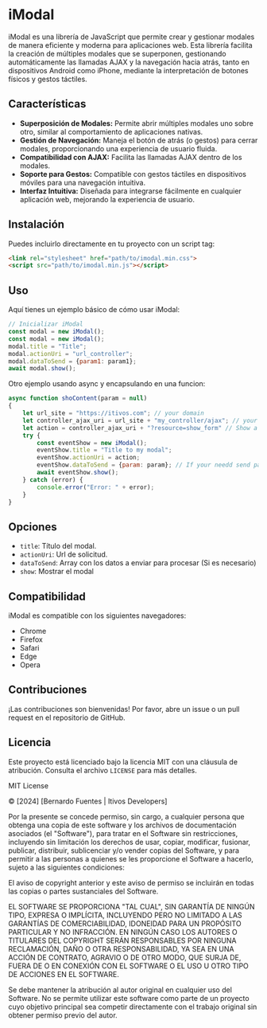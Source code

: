 
# iModal

iModal es una librería de JavaScript que permite crear y gestionar modales de manera eficiente y moderna para aplicaciones web. Esta librería facilita la creación de múltiples modales que se superponen, gestionando automáticamente las llamadas AJAX y la navegación hacia atrás, tanto en dispositivos Android como iPhone, mediante la interpretación de botones físicos y gestos táctiles.

## Características

- **Superposición de Modales:** Permite abrir múltiples modales uno sobre otro, similar al comportamiento de aplicaciones nativas.
- **Gestión de Navegación:** Maneja el botón de atrás (o gestos) para cerrar modales, proporcionando una experiencia de usuario fluida.
- **Compatibilidad con AJAX:** Facilita las llamadas AJAX dentro de los modales.
- **Soporte para Gestos:** Compatible con gestos táctiles en dispositivos móviles para una navegación intuitiva.
- **Interfaz Intuitiva:** Diseñada para integrarse fácilmente en cualquier aplicación web, mejorando la experiencia de usuario.

## Instalación

Puedes incluirlo directamente en tu proyecto con un script tag:

```html
<link rel="stylesheet" href="path/to/imodal.min.css">
<script src="path/to/imodal.min.js"></script>
```

## Uso

Aquí tienes un ejemplo básico de cómo usar iModal:

```javascript
// Inicializar iModal
const modal = new iModal();
const modal = new iModal();
modal.title = "Title";
modal.actionUri = "url_controller";
modal.dataToSend = {param1: param1};
await modal.show();
```
Otro ejemplo usando async y encapsulando en una funcion:

```javascript
async function shoContent(param = null)
{
	let url_site = "https://itivos.com"; // your domain
	let controller_ajax_uri = url_site + "my_controller/ajax"; // your controller
	let action = controller_ajax_uri + "?resource=show_form" // Show a form, save , etc;
	try {
		const eventShow = new iModal();
		eventShow.title = "Title to my modal";
		eventShow.actionUri = action;
		eventShow.dataToSend = {param: param}; // If your needd send parametters to controller
		await eventShow.show();
	} catch (error) {
		console.error("Error: " + error);
	}	
} 
```

## Opciones

- `title`: Título del modal.
- `actionUri`: Url de solicitud.
- `dataToSend`: Array con los datos a enviar para procesar (Si es necesario)
- `show`: Mostrar el modal

## Compatibilidad

iModal es compatible con los siguientes navegadores:

- Chrome
- Firefox
- Safari
- Edge
- Opera

## Contribuciones

¡Las contribuciones son bienvenidas! Por favor, abre un issue o un pull request en el repositorio de GitHub.

## Licencia

Este proyecto está licenciado bajo la licencia MIT con una cláusula de atribución. Consulta el archivo `LICENSE` para más detalles.

MIT License

© [2024] [Bernardo Fuentes | Itivos Developers]

Por la presente se concede permiso, sin cargo, a cualquier persona que obtenga una copia de este software y los archivos de documentación asociados (el "Software"), para tratar en el Software sin restricciones, incluyendo sin limitación los derechos de usar, copiar, modificar, fusionar, publicar, distribuir, sublicenciar y/o vender copias del Software, y para permitir a las personas a quienes se les proporcione el Software a hacerlo, sujeto a las siguientes condiciones:

El aviso de copyright anterior y este aviso de permiso se incluirán en todas las copias o partes sustanciales del Software.

EL SOFTWARE SE PROPORCIONA "TAL CUAL", SIN GARANTÍA DE NINGÚN TIPO, EXPRESA O IMPLÍCITA, INCLUYENDO PERO NO LIMITADO A LAS GARANTÍAS DE COMERCIABILIDAD, IDONEIDAD PARA UN PROPÓSITO PARTICULAR Y NO INFRACCIÓN. EN NINGÚN CASO LOS AUTORES O TITULARES DEL COPYRIGHT SERÁN RESPONSABLES POR NINGUNA RECLAMACIÓN, DAÑO O OTRA RESPONSABILIDAD, YA SEA EN UNA ACCIÓN DE CONTRATO, AGRAVIO O DE OTRO MODO, QUE SURJA DE, FUERA DE O EN CONEXIÓN CON EL SOFTWARE O EL USO U OTRO TIPO DE ACCIONES EN EL SOFTWARE.

Se debe mantener la atribución al autor original en cualquier uso del Software. No se permite utilizar este software como parte de un proyecto cuyo objetivo principal sea competir directamente con el trabajo original sin obtener permiso previo del autor.
